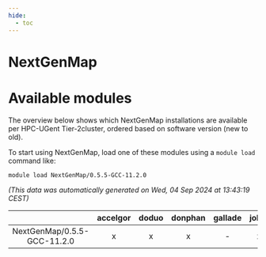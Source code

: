 ```yaml
---
hide:
  - toc
---
```


NextGenMap
==========

# Available modules


The overview below shows which NextGenMap installations are available per HPC-UGent Tier-2cluster, ordered based on software version (new to old).

To start using NextGenMap, load one of these modules using a `module load` command like:

```shell
module load NextGenMap/0.5.5-GCC-11.2.0
```

*(This data was automatically generated on Wed, 04 Sep 2024 at 13:43:19 CEST)*  

| |accelgor|doduo|donphan|gallade|joltik|shinx|skitty|
| :---: | :---: | :---: | :---: | :---: | :---: | :---: | :---: |
|NextGenMap/0.5.5-GCC-11.2.0|x|x|x|-|x|-|x|
